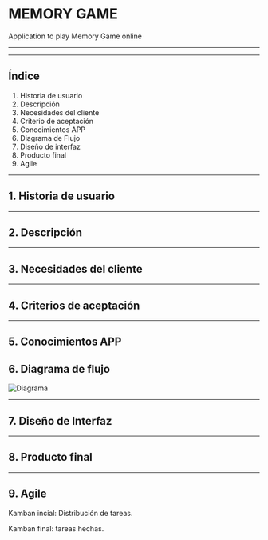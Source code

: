 # MEMORY GAME

Application to play Memory Game online

---

---

## **Índice**

1. Historia de usuario
2. Descripción
3. Necesidades del cliente
4. Criterio de aceptación
5. Conocimientos APP
6. Diagrama de Flujo
7. Diseño de interfaz
8. Producto final
9. Agile

---

## **1. Historia de usuario**

---

## **2. Descripción**

---

## **3. Necesidades del cliente**

---

## **4. Criterios de aceptación**

---

## **5. Conocimientos APP**

## **6. Diagrama de flujo**

![Diagrama](./assets/flujo.png)

---

## **7. Diseño de Interfaz**

---

## **8. Producto final**

---

## **9. Agile**

Kamban incial: Distribución de tareas.

Kamban final: tareas hechas.
